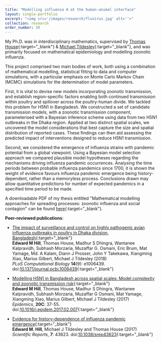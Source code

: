```yaml
---
title: "Modelling influenza A at the human-animal interface"
layout: single-portfolio
excerpt: "<img src='/images/research/fluvirus.jpg' alt=''>"
collection: research
order_number: 30
---
```


[TH_link]: https://www.research.manchester.ac.uk/portal/thomas.house.html
[MT_link]: https://www2.warwick.ac.uk/fac/sci/lifesci/people/mtildesley/
[Thesis_link]: http://wrap.warwick.ac.uk/91483/1/WRAP_Theses_Hill_2017.pdf

My Ph.D. was in interdisciplinary mathematics, supervised by [Thomas House][TH_link]{:target="_blank"} & [Michael Tildesley][MT_link]{:target="_blank"}, and was primarily focused on mathematical epidemiology and modelling zoonotic influenza.

This project comprised two main bodies of work, both using a combination of mathematical modelling, statistical fitting to data and computer simulations, with a particular emphasis on Monte Carlo Markov Chain (MCMC) simulations for the determination of model parameters.

First, it is vital to devise new models incorporating zoonotic transmission, and establish region-specific factors enabling both continued transmission within poultry and spillover across the poultry-human divide. We tackled this problem for H5N1 in Bangladesh. We constructed a set of candidate transmission models, with a zoonotic transmission component, parameterised with a Bayesian inference scheme using data from two H5N1 outbreaks in the Dhaka region. Applied at two distinct spatial scales, we uncovered the model considerations that best capture the size and spatial distribution of reported cases. These findings can then aid assessing the predicted impact of interventions designed to reduce H5N1 transmission.

Second, we considered the emergence of influenza strains with pandemic potential from a global viewpoint. Using a Bayesian model selection approach we compared plausible model hypotheses regarding the mechanisms driving influenza pandemic occurrences. Analysing the time periods between probable influenza pandemics since 1700, it is shown the weight of evidence favours influenza pandemic emergence being history-dependent, rather than a memoryless process. Conclusions drawn may allow quantitative predictions for number of expected pandemics in a specified time period to be made.

A downloadable PDF of my thesis entitled "Mathematical modelling approaches for spreading processes: zoonotic influenza and social contagion" can be found [here][Thesis_link]{:target="_blank"}.

**Peer-reviewed publications**:

* [The impact of surveillance and control on highly pathogenic avian influenza outbreaks in poultry in Dhaka division, Bangladesh][BangH5N1Control_paper]{:target="_blank"} <br/>
**Edward M Hill**, Thomas House, Madhur S Dhingra, Wantanee Kalpravidh, Subhash Morzaria, Muzaffar G. Osmani, Eric Brum, Mat Yamage, Md. A Kalam, Diann J Prosser, John Y Takekawa, Xiangming Xiao, Marius Gilbert, Michael J Tildesley (2018) <br/>
*PLoS Computational Biology* **14**(9): e1006439.  doi:[10.1371/journal.pcbi.1006439][BangH5N1Control_doi]{:target="_blank"}

* [Modelling H5N1 in Bangladesh across spatial scales: Model complexity and zoonotic transmission risk][BangH5N1Model_paper]{:target="_blank"} <br/>
**Edward M Hill**, Thomas House, Madhur S Dhingra, Wantanee Kalpravidh, Subhash Morzaria, Muzaffar G Osmani, Mat Yamage, Xiangming Xiao, Marius Gilbert, Michael J Tildesley (2017) <br/>
*Epidemics*, **20C**: 37-55. doi:[10.1016/j.epidem.2017.02.007][BangH5N1Model_doi]{:target="_blank"}

* [Evidence for history-dependence of influenza pandemic emergence][HistoricPandemic_paper]{:target="_blank"}<br/>
**Edward M. Hill**, Michael J Tildesley and Thomas House (2017) <br/>
*Scientific Reports*, **7**: 43623. doi:[10.1038/srep43623][HistoricPandemic_doi]{:target="_blank"}

[HistoricPandemic_paper]: https://www.nature.com/articles/srep43623
[HistoricPandemic_doi]: http://dx.doi.org/10.1038/srep43623
[BangH5N1Model_paper]: http://www.sciencedirect.com/science/article/pii/S1755436517300191
[BangH5N1Model_doi]: https://doi.org/10.1016/j.epidem.2017.02.007
[BangH5N1Control_paper]: https://doi.org/10.1371/journal.pcbi.1006439
[BangH5N1Control_doi]: https://doi.org/10.1371/journal.pcbi.1006439
